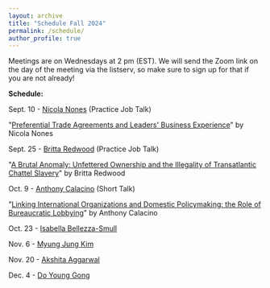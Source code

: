 ```yaml
---
layout: archive
title: "Schedule Fall 2024"
permalink: /schedule/
author_profile: true
---
```

Meetings are on Wednesdays at 2 pm (EST). We will send the Zoom link on the day of the meeting via the listserv, so make sure to sign up for that if you are not already!

**Schedule:**

Sept. 10 - [Nicola Nones](https://www.nicolanones.com/) (Practice Job Talk)

"[Preferential Trade Agreements and Leaders' Business Experience](https://io-workshop.github.io/files/Nones_2024-PTAs.pdf)" by Nicola Nones

Sept. 25 - [Britta Redwood](https://x.com/brittaredwood?lang=en) (Practice Job Talk)

"[A Brutal Anomaly: Unfettered Ownership and the Illegality of Transatlantic Chattel Slavery](https://io-workshop.github.io/files/Redwood_2024-a_brutal_anomaly.pdf)" by Britta Redwood

Oct. 9 - [Anthony Calacino](https://anthonycalacino.com/) (Short Talk)

"[Linking International Organizations and Domestic Policymaking: the Role of Bureaucratic Lobbying](https://io-workshop.github.io/files/calacino_io_influence_april_1_2024.pdf)" by Anthony Calacino

Oct. 23 - [Isabella Bellezza-Smull](https://www.isabellabellezza.com/)

Nov. 6 - [Myung Jung Kim](https://www.myungjungkim.com/)

Nov. 20 - [Akshita Aggarwal](https://politicalscience.columbian.gwu.edu/akshita-aggarwal)

Dec. 4 - [Do Young Gong](https://dygong2.github.io/doyounggong/)

<!-- January 23rd - [Jonathan A. Chu](https://www.jonathanchu.org/) (Short Talk)

"[Social Cues: How the Liberal Community Legitimizes Humanitarian War](https://io-workshop.github.io/files/ChuSocialCuesManuscript_Circulation.pdf)" by Jonathan A. Chu
&nbsp; -->

<!-- February 6th - [Kofi Gunu](https://www.politics.ox.ac.uk/person/kofi-gunu) (Short talk)

"[Capital Power: How the structural power of finance shapes IMF bailout requests](https://io-workshop.github.io/files/Gunu Ch4 Ghana.pdf)" by Kofi Gunu
&nbsp;

February 20th - (2 Short Talks)

- "[The Multiple Audiences Dynamic of Status Dissatisfaction: Examining China’s Shifting Response to the Emerging Global Environmental Regime, 1950-1972](https://io-workshop.github.io/files/2.7.2024-Junior_IO_Workshop_Manuscript-Zikun_Yang.pdf)"by [Zikun Yang](https://www.polis.cam.ac.uk/staff/zikun-yang#:~:text=Zikun%20Yang%20is%20a%20PhD,diplomatic%20history%20and%20treaty%20negotiation.)

- "[Civilian harm mitigation policies: a comparative case study of the United States and France](https://io-workshop.github.io/files/20240209_Civilian harm mitigation policies_Daphné Charotte.pdf)" by [Daphné Charotte](https://www.maastrichtuniversity.nl/d-charotte)

March 5th - [Shiyang Wu](https://www.polsci.ucsb.edu/people/shiyang-wu) (Short talk)

"[Strategized Exit: Sunset Clauses and Unilateral Terminations of BITs](https://io-workshop.github.io/files/Wu.2024_JuniorIO_20240227.pdf)" by Shiyang Wu


March 19th - (2 Short Talks)

- [The Narrowing Path: Rebel Leaders Exile in the Age of Accountability](https://io-workshop.github.io/files/JuniorIO_Exile_MJK_Mar2024.pdf) by [Myung Jung Kim](https://www.myungjungkim.com/)

- "[Responding to Social Pressure in the International Human Rights Regime: Why Non-Democratic States Withdraw Treaty Reservations](https://io-workshop.github.io/files/ZSEB Draft 12-23-2023.pdf)" by [Christina Boyes](https://scholar.google.com/citations?user=HIHu46UAAAAJ&hl=en), Kelebogile Zvobgo, Megan Shannon, and Cody Eldredge.

April 30th - [Charlotte Desmasures](https://www.sciencespo.fr/ceri/en/users/charlottedesmasures) (Short Talk)

"[Linking climate and security? The integration of climate-related issues into a military’s alliance mandate.](https://io-workshop.github.io/files/Charlotte Desmasures IO Junior Scholars workshop.pdf)" by Charlotte Desmasures -->
